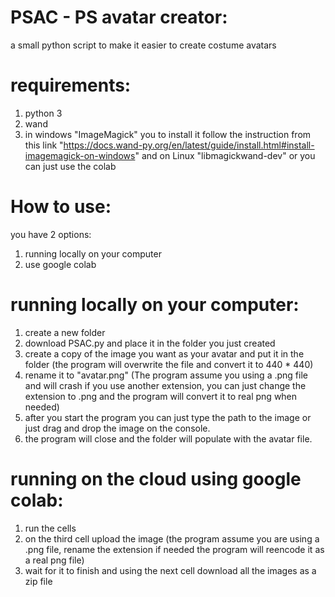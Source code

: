 # PSAC - PS avatar creator:
a small python script to make it easier to create costume avatars
# requirements:
1. python 3
2. wand
3. in windows "ImageMagick" you to install it follow the instruction from this link "https://docs.wand-py.org/en/latest/guide/install.html#install-imagemagick-on-windows" and on Linux "libmagickwand-dev" or you can just use the colab
# How to use:
you have 2 options:
1. running locally on your computer
2. use google colab
# running locally on your computer:
1. create a new folder
2. download PSAC.py and place it in the folder you just created
3. create a copy of the image you want as your avatar and put it in the folder (the program will overwrite the file and convert it to 440 * 440)
4. rename it to "avatar.png" (The program assume you using a .png file and will crash if you use another extension, you can just change the extension to .png and the program will convert it to real png when needed)
5. after you start the program you can just type the path to the image or just drag and drop the image on the console.
6. the program will close and the folder will populate with the avatar file.
# running on the cloud using google colab:
1. run the cells
2. on the third cell upload the image (the program assume you are using a .png file, rename the extension if needed the program will reencode it as a real png file)
3. wait for it to finish and using the next cell download all the images as a zip file
